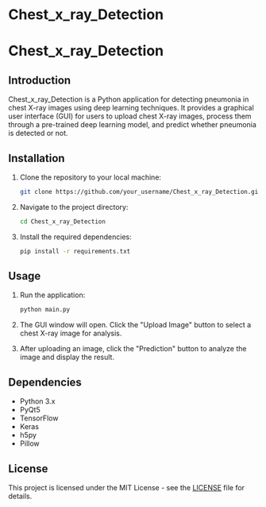 # Chest_x_ray_Detection
# Chest_x_ray_Detection

## Introduction
Chest_x_ray_Detection is a Python application for detecting pneumonia in chest X-ray images using deep learning techniques. It provides a graphical user interface (GUI) for users to upload chest X-ray images, process them through a pre-trained deep learning model, and predict whether pneumonia is detected or not.

## Installation
1. Clone the repository to your local machine:
    ```bash
    git clone https://github.com/your_username/Chest_x_ray_Detection.git
    ```

2. Navigate to the project directory:
    ```bash
    cd Chest_x_ray_Detection
    ```

3. Install the required dependencies:
    ```bash
    pip install -r requirements.txt
    ```

## Usage
1. Run the application:
    ```bash
    python main.py
    ```

2. The GUI window will open. Click the "Upload Image" button to select a chest X-ray image for analysis.

3. After uploading an image, click the "Prediction" button to analyze the image and display the result.

## Dependencies
- Python 3.x
- PyQt5
- TensorFlow
- Keras
- h5py
- Pillow

## License
This project is licensed under the MIT License - see the [LICENSE](LICENSE) file for details.
